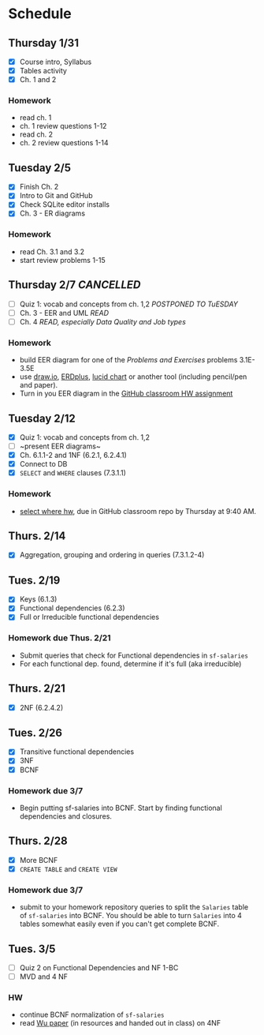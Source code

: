 # Schedule

## Thursday 1/31
- [x] Course intro, Syllabus
- [x] Tables activity
- [x] Ch. 1 and 2

### Homework
* read ch. 1
* ch. 1 review questions 1-12
* read ch. 2
* ch. 2 review questions 1-14

## Tuesday 2/5
- [x] Finish Ch. 2
- [x] Intro to Git and GitHub
- [x] Check SQLite editor installs
- [x] Ch. 3 - ER diagrams

### Homework
* read Ch. 3.1 and 3.2
* start review problems 1-15

## Thursday 2/7 *CANCELLED*
- [ ] Quiz 1: vocab and concepts from ch. 1,2 *POSTPONED TO TuESDAY*
- [ ] Ch. 3 - EER and UML *READ*
- [ ] Ch. 4 *READ, especially Data Quality and Job types*

### Homework
* build EER diagram for one of the *Problems and Exercises* problems 3.1E-3.5E
* use [draw.io](https://www.draw.io), [ERDplus](https://erdplus.com/#/), [lucid chart](https://www.lucidchart.com/pages/tour/ER_diagram_tool) or another tool (including pencil/pen and paper).
* Turn in you EER diagram in the [GitHub classroom HW assignment](https://classroom.github.com/a/75ngl0Ts)

## Tuesday 2/12
- [x] Quiz 1: vocab and concepts from ch. 1,2
- [ ] ~present EER diagrams~
- [x] Ch. 6.1.1-2 and 1NF (6.2.1, 6.2.4.1)
- [x] Connect to DB
- [x] `SELECT` and `WHERE` clauses (7.3.1.1)

### Homework
 * [select where hw](https://github.com/csc270s19/In-Class/blob/master/01-HW.md), due in GitHub classroom repo by Thursday at 9:40 AM.

## Thurs. 2/14
- [X] Aggregation, grouping and ordering in queries (7.3.1.2-4)

## Tues. 2/19
- [X] Keys (6.1.3)
- [X] Functional dependencies (6.2.3)
- [X] Full or Irreducible functional dependencies

### Homework due Thus. 2/21
* Submit queries that check for Functional dependencies in `sf-salaries`
* For each functional dep. found, determine if it's full (aka irreducible)

## Thurs. 2/21
- [x] 2NF (6.2.4.2)

## Tues. 2/26
- [x] Transitive functional dependencies
- [x] 3NF
- [x] BCNF

### Homework due 3/7
* Begin putting sf-salaries into BCNF. Start by finding functional dependencies and closures.

## Thurs. 2/28
- [x] More BCNF
- [x] `CREATE TABLE` and `CREATE VIEW`

### Homework due 3/7
* submit to your homework repository queries to split the `Salaries` table of `sf-salaries` into BCNF. You should be able to turn `Salaries` into 4 tables somewhat easily even if you can't get complete BCNF.

## Tues. 3/5
- [ ] Quiz 2 on Functional Dependencies and NF 1-BC
- [ ] MVD and 4 NF

### HW
 * continue BCNF normalization of `sf-salaries`
 * read [Wu paper](https://github.com/csc270s19/Syllabus/tree/master/Resources/p19-wu.pdf) (in resources and handed out in class) on 4NF
